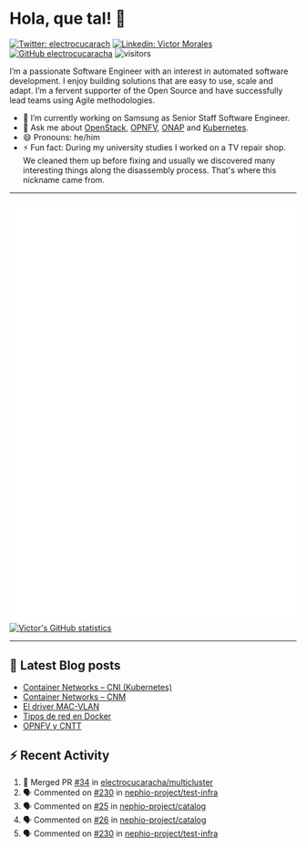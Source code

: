 # Hola, que tal! 👋

[![Twitter: electrocucarach](https://img.shields.io/twitter/follow/electrocucarach?style=social)](https://twitter.com/electrocucarach)
[![Linkedin: Victor Morales](https://img.shields.io/badge/-VictorMorales-blue?style=flat-square&logo=Linkedin&logoColor=white&link=https://www.linkedin.com/in/electrocucaracha/)](https://www.linkedin.com/in/electrocucaracha/)
[![GitHub electrocucaracha](https://img.shields.io/github/followers/electrocucaracha?label=follow&style=social)](https://github.com/electrocucaracha)
![visitors](https://visitor-badge.laobi.icu/badge?page_id=electrocucaracha.electrocucaracha)

I’m a passionate Software Engineer with an interest in automated
software development. I enjoy building solutions that are easy to use,
scale and adapt. I’m a fervent supporter of the Open Source and have
successfully lead teams using Agile methodologies.

- 🔭 I’m currently working on Samsung as Senior Staff Software
Engineer.
- 💬 Ask me about [OpenStack](https://www.openstack.org/),
[OPNFV](https://www.opnfv.org/), [ONAP](https://www.onap.org/) and
[Kubernetes](https://kubernetes.io/).
- 😄 Pronouns: he/him
- ⚡ Fun fact: During my university studies I worked on a TV repair
shop. We cleaned them up before fixing and usually we discovered many
interesting things along the disassembly process. That's where this
nickname came from.

---

![Metrics](https://github.com/electrocucaracha/electrocucaracha/blob/master/github-metrics.svg)
[![Victor's GitHub statistics](https://github-readme-stats.vercel.app/api?username=electrocucaracha)](https://github.com/anuraghazra/github-readme-stats#github-stats-card)

---

## 📘 Latest Blog posts

<!-- BLOG-POST-LIST:START -->
- [Container Networks – CNI &lpar;Kubernetes&rpar;](https://electrocucaracha.com/2021/07/05/container-networks-cni/)
- [Container Networks – CNM](https://electrocucaracha.com/2020/08/28/container-network-model/)
- [El driver MAC-VLAN](https://electrocucaracha.com/2020/07/01/el-driver-mac-vlan/)
- [Tipos de red en Docker](https://electrocucaracha.com/2020/06/13/tipos-de-red-en-docker/)
- [OPNFV y CNTT](https://electrocucaracha.com/2020/05/29/opnfv-y-cntt/)
<!-- BLOG-POST-LIST:END -->

## :zap: Recent Activity

<!--START_SECTION:activity-->
1. 🎉 Merged PR [#34](https://github.com/electrocucaracha/multicluster/pull/34) in [electrocucaracha/multicluster](https://github.com/electrocucaracha/multicluster)
2. 🗣 Commented on [#230](https://github.com/nephio-project/test-infra/pull/230#issuecomment-1900830942) in [nephio-project/test-infra](https://github.com/nephio-project/test-infra)
3. 🗣 Commented on [#25](https://github.com/nephio-project/catalog/pull/25#issuecomment-1900715799) in [nephio-project/catalog](https://github.com/nephio-project/catalog)
4. 🗣 Commented on [#26](https://github.com/nephio-project/catalog/pull/26#issuecomment-1900714758) in [nephio-project/catalog](https://github.com/nephio-project/catalog)
5. 🗣 Commented on [#230](https://github.com/nephio-project/test-infra/pull/230#issuecomment-1899562491) in [nephio-project/test-infra](https://github.com/nephio-project/test-infra)
<!--END_SECTION:activity-->
